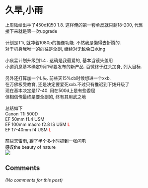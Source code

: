 # 久旱,小雨

<div id="msgcns!9884D0A402622CB2!4465" class="bvMsg"><div>上周陆续出手了450d和50 1.8. 这样俺的第一套单反就只剩18-200, 代售</div>
<div>接下来就是第一次upgrade</div>
<div> </div>
<div>计划是T1i, 就冲着1080p的摄像功能. 不然我是懒得去折腾的. </div>
<div>对于机身我唯一的向往是全副, 继续对无敌兔口水ing</div>
<div> </div>
<div>小痰盂计划升级到1.4 . 这确是我最爱的, 基本当镜头盖用</div>
<div>小道消息基本确定9月1号要发布的新产品. 百微终于红头加身, 列入目标. </div>
<div> </div>
<div>另外还打算加一个L头. 前些天15%cb时候想进一个xxb, </div>
<div>在万佛板受教育, 还是决定要爱死xxb.不过只有推迟到下拨升级了</div>
<div>现在基本决定是17-40. 用在500d上是有些委屈</div>
<div>但相信俺最终是要全副的, 终有其用武之地 </div>
<div> </div>
<div>总结如下</div>
<div>Canon T1i 500D </div>
<div>EF 50mm f1.4 USM</div>
<div>EF 100mm macro f2.8 IS USM <font color="#ff0000">L</font> </div>
<div>EF 17-40mm f4 USM <font color="#ff0000">L </font></div>
<div><font color="#ff0000"></font> </div>
<div><font color="#000000">前些天雷雨, 蹲了半个多小时抓到一张闪电</font></div>
<div><font color="#000000">感叹the beauty of nature</font></div>
<div><a href="https://foekgw.bay.livefilestore.com/y1mCEcMlsxygt0Sowwf7m3FoX5jv33c6j-XINXJIfGd3HcQ9_32EapJ59m1lU7OmSmwZfYxf3gndioEJLddHtGKOVKmypVBrIir8dClsKOVG8YLveQQkuMCYTOxV-eVstJGtNiPYneNcsVZToGiIr-8_Q/IMG_4001.JPG" target="_blank" rel="WLPP;url=https://foekgw.bay.livefilestore.com/y1mCEcMlsxygt0Sowwf7m3FoX5jv33c6j-XINXJIfGd3HcQ9_32EapJ59m1lU7OmSmwZfYxf3gndioEJLddHtGKOVKmypVBrIir8dClsKOVG8YLveQQkuMCYTOxV-eVstJGtNiPYneNcsVZToGiIr-8_Q/IMG_4001.JPG"><img src="https://foekgw.bay.livefilestore.com/y1mCEcMlsxygt0Sowwf7m3FoX5jv33c6j-XINXJIfGd3HcQ9_32EapJ59m1lU7OmSmwZfYxf3gndioEJLddHtGKOVKmypVBrIir8dClsKOVG8YLveQQkuMCYTOxV-eVstJGtNiPYneNcsVZToGiIr-8_Q/IMG_4001.JPG" /></a></div></div>

## Comments

*(No comments for this post)*
